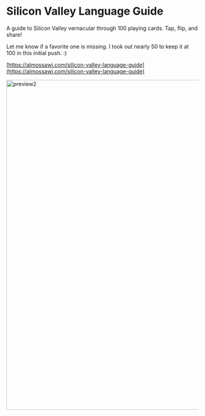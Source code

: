 # Silicon Valley Language Guide
A guide to Silicon Valley vernacular through 100 playing cards. Tap, flip, and share!

Let me know if a favorite one is missing. I took out nearly 50 to keep it at 100 in this initial push. :)

[https://almossawi.com/silicon-valley-language-guide](https://almossawi.com/silicon-valley-language-guide)


<img width="864" alt="preview2" src="https://github.com/user-attachments/assets/7356c921-011f-427f-a047-b551d59f59d1" />
